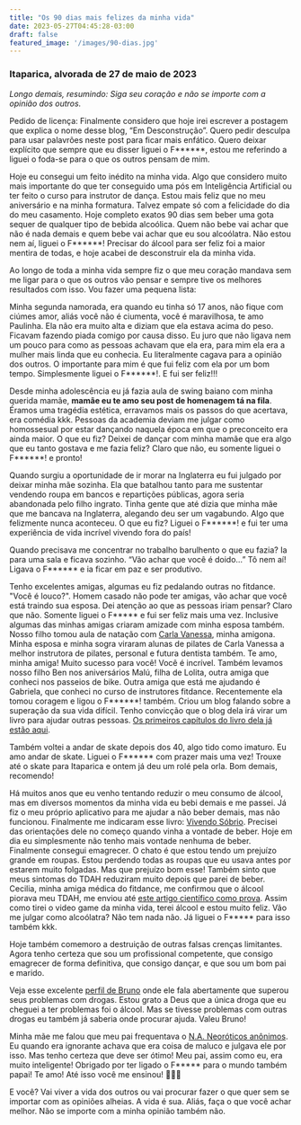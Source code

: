 ```yaml
---
title: "Os 90 dias mais felizes da minha vida"
date: 2023-05-27T04:45:28-03:00
draft: false
featured_image: '/images/90-dias.jpg'
---
```


### Itaparica, alvorada de 27 de maio de 2023

*Longo demais, resumindo: Siga seu coração e não se importe com a opinião dos outros.*

Pedido de licença: Finalmente considero que hoje irei escrever a postagem que explica o nome desse blog, “Em Desconstrução”. Quero pedir desculpa para usar palavrões neste post para ficar mais enfático. Quero deixar explícito que sempre que eu disser liguei o F******, estou me referindo a liguei o foda-se para o que os outros pensam de mim.

Hoje eu consegui um feito inédito na minha vida. Algo que considero muito mais importante do que ter conseguido uma pós em Inteligência Artificial ou ter feito o curso para instrutor de dança. Estou mais feliz que no meu aniversário e na minha formatura. Talvez empate só com a felicidade do dia do meu casamento. Hoje completo exatos 90 dias sem beber uma gota sequer de qualquer tipo de bebida alcoólica. Quem não bebe vai achar que não é nada demais e quem bebe vai achar que eu sou alcoólatra. Não estou nem aí, liguei o F******! Precisar do álcool para ser feliz foi a maior mentira de todas, e hoje acabei de desconstruir ela da minha vida. 

Ao longo de toda a minha vida sempre fiz o que meu coração mandava sem me ligar para o que os outros vão pensar e sempre tive os melhores resultados com isso. Vou fazer uma pequena lista:

Minha segunda namorada, era quando eu tinha só 17 anos, não fique com ciúmes amor, aliás você não é ciumenta, você é maravilhosa, te amo Paulinha. Ela não era muito alta e diziam que ela estava acima do peso. Ficavam fazendo piada comigo por causa disso. Eu juro que não ligava nem um pouco para como as pessoas achavam que ela era, para mim ela era a mulher mais linda que eu conhecia. Eu literalmente cagava para a opinião dos outros. O importante para mim é que fui feliz com ela por um bom tempo. Simplesmente liguei o F******!. E fui ser feliz!!!

Desde minha adolescência eu já fazia aula de swing baiano com minha querida mamãe, **mamãe eu te amo seu post de homenagem tá na fila**. Éramos uma tragédia estética, erravamos mais os passos do que acertava, era comédia kkk. Pessoas da academia deviam me julgar como homossesual por estar dançando naquela época em que o preconceito era ainda maior. O que eu fiz? Deixei de dançar com minha mamãe que era algo que eu tanto gostava e me fazia feliz? Claro que não, eu somente liguei o F******! e pronto!

Quando surgiu a oportunidade de ir morar na Inglaterra eu fui julgado por deixar minha mãe sozinha. Ela que batalhou tanto para me sustentar vendendo roupa em bancos e repartições públicas, agora seria abandonada pelo filho ingrato. Tinha gente que até dizia que minha mãe que me bancava na Inglaterra, alegando deu ser um vagabundo. Algo que felizmente nunca aconteceu. O que eu fiz? Liguei o F******! e fui ter uma experiência de vida incrível vivendo fora do país!

Quando precisava me concentrar no trabalho barulhento o que eu fazia? Ia para uma sala e ficava sozinho. “Vão achar que você é doido…” Tô nem aí! Ligava o F****** e ia ficar em paz e ser produtivo.

Tenho excelentes amigas, algumas eu fiz pedalando outras no fitdance. "Você é louco?". Homem casado não pode ter amigas, vão achar que você está traindo sua esposa. Dei atenção ao que as pessoas iriam pensar? Claro que não. Somente liguei o F***** e fui ser feliz mais uma vez. Inclusive algumas das minhas amigas criaram amizade com minha esposa também. Nosso filho tomou aula de natação com [Carla Vanessa](https://www.instagram.com/saudeglobalpilates/), minha amigona. Minha esposa e minha sogra viraram alunas de pilates de Carla Vanessa a melhor instrutora de pilates, personal e futura dentista também. Te amo, minha amiga! Muito sucesso para você! Você é incrível. Também levamos nosso filho Ben nos aniversários Malú, filha de Lolita, outra amiga que conheci nos passeios de bike. Outra amiga que está me ajudando é Gabriela, que conheci no curso de instrutores fitdance. Recentemente ela tomou coragem e ligou o F******! também. Criou um blog falando sobre a superação da sua vida difícil. Tenho convicção que o blog dela irá virar um livro para ajudar outras pessoas. [Os primeiros capítulos do livro dela já estão aqui](https://levelup89.wordpress.com/).

Também voltei a andar de skate depois dos 40, algo tido como imaturo. Eu amo andar de skate. Liguei o F****** com prazer mais uma vez! Trouxe até o skate para Itaparica e ontem já deu um rolé pela orla. Bom demais, recomendo!

Há muitos anos que eu venho tentando reduzir o meu consumo de álcool, mas em diversos momentos da minha vida eu bebi demais e me passei. Já  fiz o meu próprio aplicativo para me ajudar a não beber demais, mas não funcionou. Finalmente me indicaram esse livro: [Vivendo Sóbrio](https://books.google.com.br/books/about/Vivendo_s%C3%B3brio.html?id=m3zEDwAAQBAJ&source=kp_book_description&redir_esc=y). Precisei das orientações dele no começo quando vinha a vontade de beber. Hoje em dia eu simplesmente não tenho mais vontade nenhuma de beber. Finalmente consegui emagrecer. O chato é que estou tendo um prejuízo grande em roupas. Estou perdendo todas as roupas que eu usava antes por estarem muito folgadas. Mas que prejuízo bom esse! Também sinto que meus sintomas do TDAH reduziram muito depois que parei de beber. Cecilia, minha amiga médica do fitdance, me confirmou que o álcool piorava meu TDAH, me enviou até [este artigo científico como prova](/docs/artigo_tdah_e_alcool.pdf). Assim como tirei o video game da minha vida, terei álcool e estou muito feliz. Vão me julgar como alcoólatra? Não tem nada não. Já liguei o F***** para isso também kkk.

Hoje também comemoro a destruição de outras falsas crenças limitantes. Agora tenho certeza que sou um profissional competente, que consigo emagrecer de forma definitiva, que consigo dançar, e que sou um bom pai e marido.

Veja esse excelente [perfil de Bruno](https://www.tiktok.com/@brunogomesasasevozes) onde ele fala abertamente que superou seus problemas com drogas. Estou grato a Deus que a única droga que eu cheguei a ter problemas foi o álcool. Mas se tivesse problemas com outras drogas eu também já saberia onde procurar ajuda. Valeu Bruno!

Minha mãe me falou que meu pai frequentava o [N.A. Neoróticos anônimos](https://neuroticosanonimos.org.br/). Eu quando era ignorante achava que era coisa de maluco e julgava ele por isso. Mas tenho certeza que deve ser ótimo! Meu pai, assim como eu, era muito inteligente! Obrigado por ter ligado o F***** para o mundo também papai! Te amo! Até isso você me ensinou! 👏👏👏

E você? Vai viver a vida dos outros ou vai procurar fazer o que quer sem se importar com as opiniões alheias. A vida é sua. Aliás, faça o que você achar melhor. Não se importe com a minha opinião também não. 